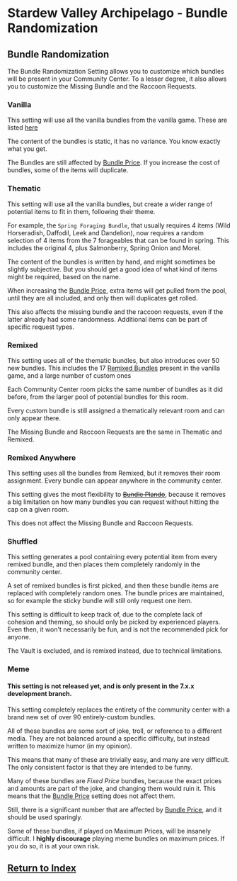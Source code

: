 # Stardew Valley Archipelago - Bundle Randomization

## Bundle Randomization

The Bundle Randomization Setting allows you to customize which bundles will be present in your Community Center. To a lesser degree, it also allows you to customize the Missing Bundle and the Raccoon Requests.

### Vanilla

This setting will use all the vanilla bundles from the vanilla game. These are listed [here](https://stardewvalleywiki.com/Bundles)

The content of the bundles is static, it has no variance. You know exactly what you get.

The Bundles are still affected by [Bundle Price](./bundle_price.md). If you increase the cost of bundles, some of the items will duplicate.

### Thematic

This setting will use all the vanilla bundles, but create a wider range of potential items to fit in them, following their theme.

For example, the `Spring Foraging Bundle`, that usually requires 4 items (Wild Horseradish, Daffodil, Leek and Dandelion), now requires a random selection of 4 items from the 7 forageables that can be found in spring. This includes the original 4, plus Salmonberry, Spring Onion and Morel.

The content of the bundles is written by hand, and might sometimes be slightly subjective. But you should get a good idea of what kind of items might be required, based on the name.

When increasing the [Bundle Price](./bundle_price.md), extra items will get pulled from the pool, until they are all included, and only then will duplicates get rolled.

This also affects the missing bundle and the raccoon requests, even if the latter already had some randomness. Additional items can be part of specific request types.

### Remixed

This setting uses all of the thematic bundles, but also introduces over 50 new bundles. This includes the 17 [Remixed Bundles](https://stardewvalleywiki.com/Remixed_Bundles) present in the vanilla game, and a large number of custom ones

Each Community Center room picks the same number of bundles as it did before, from the larger pool of potential bundles for this room.

Every custom bundle is still assigned a thematically relevant room and can only appear there.

The Missing Bundle and Raccoon Requests are the same in Thematic and Remixed.

### Remixed Anywhere

This setting uses all the bundles from Remixed, but it removes their room assignment. Every bundle can appear anywhere in the community center.

This setting gives the most flexibility to ~~[Bundle Plando](./bundle-plando.md)~~, because it removes a big limitation on how many bundles you can request without hitting the cap on a given room.

This does not affect the Missing Bundle and Raccoon Requests.

### Shuffled

This setting generates a pool containing every potential item from every remixed bundle, and then places them completely randomly in the community center.

A set of remixed bundles is first picked, and then these bundle items are replaced with completely random ones. The bundle prices are maintained, so for example the sticky bundle will still only request one item.

This setting is difficult to keep track of, due to the complete lack of cohesion and theming, so should only be picked by experienced players. Even then, it won't necessarily be fun, and is not the recommended pick for anyone.

The Vault is excluded, and is remixed instead, due to technical limitations.

### Meme

#### This setting is not released yet, and is only present in the 7.x.x development branch.

This setting completely replaces the entirety of the community center with a brand new set of over 90 entirely-custom bundles.

All of these bundles are some sort of joke, troll, or reference to a different media. They are not balanced around a specific difficulty, but instead written to maximize humor (in my opinion).

This means that many of these are trivially easy, and many are very difficult. The only consistent factor is that they are intended to be funny.

Many of these bundles are *Fixed Price* bundles, because the exact prices and amounts are part of the joke, and changing them would ruin it. This means that the [Bundle Price](./bundle_price.md) setting does not affect them.

Still, there is a significant number that are affected by [Bundle Price](./bundle_price.md), and it should be used sparingly.

Some of these bundles, if played on Maximum Prices, will be insanely difficult. I **highly discourage** playing meme bundles on maximum prices. If you do so, it is at your own risk.

## [Return to Index](./index.md)
